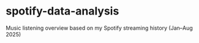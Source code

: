 # spotify-data-analysis
Music listening overview based on my Spotify streaming history (Jan–Aug 2025)
